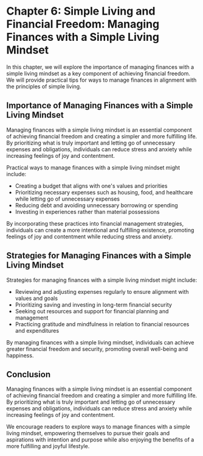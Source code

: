 Chapter 6: Simple Living and Financial Freedom: Managing Finances with a Simple Living Mindset
==============================================================================================

In this chapter, we will explore the importance of managing finances with a simple living mindset as a key component of achieving financial freedom. We will provide practical tips for ways to manage finances in alignment with the principles of simple living.

Importance of Managing Finances with a Simple Living Mindset
------------------------------------------------------------

Managing finances with a simple living mindset is an essential component of achieving financial freedom and creating a simpler and more fulfilling life. By prioritizing what is truly important and letting go of unnecessary expenses and obligations, individuals can reduce stress and anxiety while increasing feelings of joy and contentment.

Practical ways to manage finances with a simple living mindset might include:

* Creating a budget that aligns with one's values and priorities
* Prioritizing necessary expenses such as housing, food, and healthcare while letting go of unnecessary expenses
* Reducing debt and avoiding unnecessary borrowing or spending
* Investing in experiences rather than material possessions

By incorporating these practices into financial management strategies, individuals can create a more intentional and fulfilling existence, promoting feelings of joy and contentment while reducing stress and anxiety.

Strategies for Managing Finances with a Simple Living Mindset
-------------------------------------------------------------

Strategies for managing finances with a simple living mindset might include:

* Reviewing and adjusting expenses regularly to ensure alignment with values and goals
* Prioritizing saving and investing in long-term financial security
* Seeking out resources and support for financial planning and management
* Practicing gratitude and mindfulness in relation to financial resources and expenditures

By managing finances with a simple living mindset, individuals can achieve greater financial freedom and security, promoting overall well-being and happiness.

Conclusion
----------

Managing finances with a simple living mindset is an essential component of achieving financial freedom and creating a simpler and more fulfilling life. By prioritizing what is truly important and letting go of unnecessary expenses and obligations, individuals can reduce stress and anxiety while increasing feelings of joy and contentment.

We encourage readers to explore ways to manage finances with a simple living mindset, empowering themselves to pursue their goals and aspirations with intention and purpose while also enjoying the benefits of a more fulfilling and joyful lifestyle.


